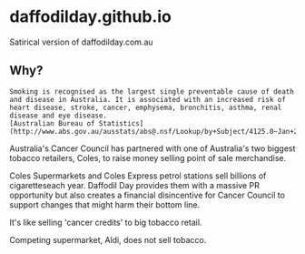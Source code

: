 # daffodilday.github.io

Satirical version of daffodilday.com.au

## Why?

```
Smoking is recognised as the largest single preventable cause of death and disease in Australia. It is associated with an increased risk of heart disease, stroke, cancer, emphysema, bronchitis, asthma, renal disease and eye disease.
[Australian Bureau of Statistics](http://www.abs.gov.au/ausstats/abs@.nsf/Lookup/by+Subject/4125.0~Jan+2012~Main+Features~Smoking~3320)
```

Australia's Cancer Council has partnered with one of Australia's two biggest tobacco retailers, Coles, to raise money selling point of sale merchandise.

Coles Supermarkets and Coles Express petrol stations sell billions of cigaretteseach year. Daffodil Day provides them with a massive PR opportunity but also creates a financial disincentive for Cancer Council to support changes that might harm their bottom line.

It's like selling 'cancer credits' to big tobacco retail.

Competing supermarket, Aldi, does not sell tobacco.
